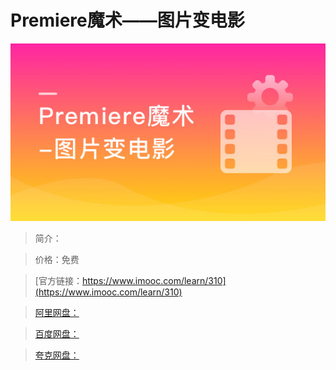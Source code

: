 # Premiere魔术——图片变电影

![img](../../assets/5fe442e300014b1205400304.jpg)

> 简介：

> 价格：免费

> [官方链接：https://www.imooc.com/learn/310](https://www.imooc.com/learn/310)

> [阿里网盘：]()

> [百度网盘：]()

> [夸克网盘：]()
